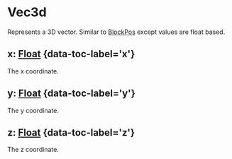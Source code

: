 # Vec3d

Represents a 3D vector. Similar to [BlockPos](blockpos.md) except values are float based.

## x: [Float](float.md) {data-toc-label='x'}

The x coordinate.

## y: [Float](float.md) {data-toc-label='y'}

The y coordinate.

## z: [Float](float.md) {data-toc-label='z'}

The z coordinate.
